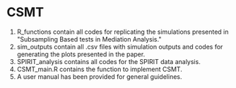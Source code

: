 # CSMT
1. R_functions contain all codes for replicating the simulations presented in "Subsampling Based tests in Mediation Analysis."
2. sim_outputs contain all .csv files with simulation outputs and codes for generating the plots presented in the paper.
3. SPIRIT_analysis contains all codes for the SPIRIT data analysis.
4. CSMT_main.R contains the function to implement CSMT.
5. A user manual has been provided for general guidelines.
